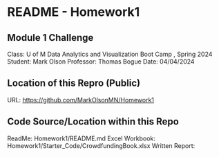# README - Homework1

## Module 1 Challenge
Class:      U of M Data Analytics and Visualization Boot Camp , Spring 2024
Student:    Mark Olson
Professor:  Thomas Bogue
Date:       04/04/2024

## Location of this Repro (Public)
URL:        https://github.com/MarkOlsonMN/Homework1

## Code Source/Location within this Repo
ReadMe:          Homework1/README.md
Excel Workbook:  Homework1/Starter_Code/CrowdfundingBook.xlsx
Written Report:  

